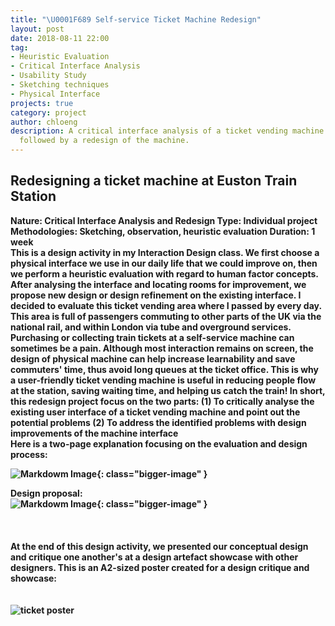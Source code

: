 ```yaml
---
title: "\U0001F689 Self-service Ticket Machine Redesign"
layout: post
date: 2018-08-11 22:00
tag:
- Heuristic Evaluation
- Critical Interface Analysis
- Usability Study
- Sketching techniques
- Physical Interface
projects: true
category: project
author: chloeng
description: A critical interface analysis of a ticket vending machine at Euston station,
  followed by a redesign of the machine.
---
```


## Redesigning a ticket machine at Euston Train Station
<b>
<b>Nature: </b> Critical Interface Analysis and Redesign

<b>
<b>Type: </b> Individual project

<b>
<b>Methodologies: </b>  Sketching, observation, heuristic evaluation

<b>
<b>Duration: </b> 1 week


<div class="breaker"></div>
<b>
This is a design activity in my Interaction Design class. We first choose a physical interface we use in our daily life that we could improve on, then we perform a heuristic evaluation with regard to human factor concepts. After analysing the interface and locating rooms for improvement, we propose new design or design refinement on the existing interface.
</b>

<b>
I decided to evaluate this ticket vending area where I passed by every day. This area is full of passengers commuting to other parts of the UK via the national rail, and within London via tube and overground services. Purchasing or collecting train tickets at a self-service machine can sometimes be a pain. <span class="evidence"> Although most interaction remains on screen, the design of physical machine can help increase learnability and save commuters' time</span>, thus avoid long queues at the ticket office. This is why a user-friendly ticket vending machine is useful in reducing people flow at the station, saving waiting time, and helping us catch the train!
</b>

<b>
In short, this redesign project focus on the two parts:
(1) To <b>critically analyse</b> the existing user interface of a ticket vending machine and point out the potential problems
(2) To address the identified problems with <b>design improvements</b> of the machine interface
</b>

<br>
<b>
Here is a two-page explanation focusing on the evaluation and design process:
</b>

![Markdowm Image][1]{: class="bigger-image" }


<b>Design proposal:</b>
<br>
![Markdowm Image][2]{: class="bigger-image" }
<br>
<br>
<br>
<br>
<b> At the end of this design activity, we presented our conceptual design and critique one another's at a design artefact showcase with other designers.  This is an A2-sized poster created for a design critique and showcase:
</b>
<br>
<br>
<br>
<img alt="ticket poster" src="https://chloenhy.github.io/assets/images/train/ticket-machine.jpg" />

[1]: https://chloenhy.github.io/assets/images/train/ticket1.jpg
[2]: https://chloenhy.github.io/assets/images/train/ticket2.jpg